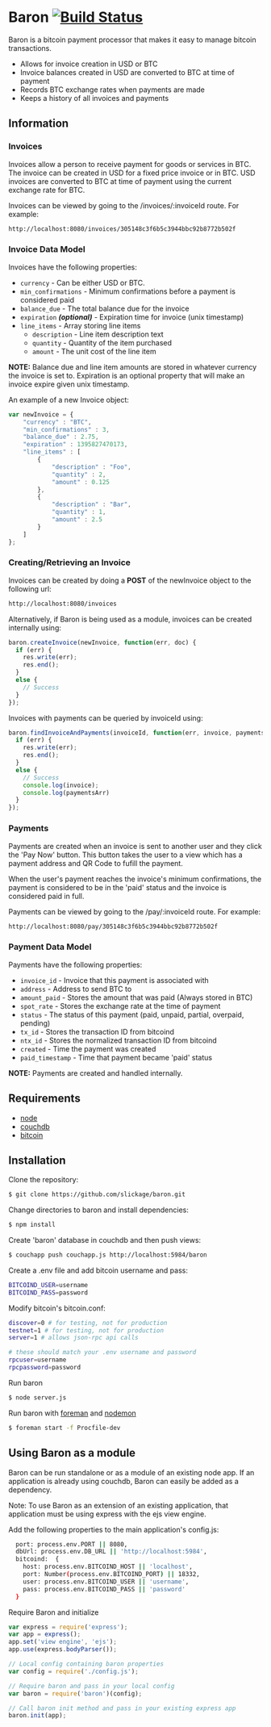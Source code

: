 # Baron [![Build Status](https://travis-ci.org/slickage/baron.svg)](https://travis-ci.org/slickage/baron)

Baron is a bitcoin payment processor that makes it easy to manage bitcoin transactions. 

* Allows for invoice creation in USD or BTC
* Invoice balances created in USD are converted to BTC at time of payment
* Records BTC exchange rates when payments are made
* Keeps a history of all invoices and payments

## Information

### Invoices

Invoices allow a person to receive payment for goods or services in BTC. The invoice can be created in USD for a fixed price invoice or in BTC. USD invoices are converted to BTC at time of payment using the current exchange rate for BTC. 

Invoices can be viewed by going to the /invoices/:invoiceId route. For example:
```sh
http://localhost:8080/invoices/305148c3f6b5c3944bbc92b8772b502f
```

### Invoice Data Model

Invoices have the following properties:
* ```currency``` - Can be either USD or BTC.
* ```min_confirmations``` - Minimum confirmations before a payment is considered paid
* ```balance_due``` - The total balance due for the invoice
* ```expiration``` ***(optional)*** - Expiration time for invoice (unix timestamp)
* ```line_items``` - Array storing line items
  * ```description``` - Line item description text
  * ```quantity``` - Quantity of the item purchased
  * ```amount``` - The unit cost of the line item

**NOTE:** Balance due and line item amounts are stored in whatever currency the invoice is set to. Expiration is an optional property that will make an invoice expire given unix timestamp.

An example of a new Invoice object:
```js
var newInvoice = {
    "currency" : "BTC",
    "min_confirmations" : 3,
    "balance_due" : 2.75,
    "expiration" : 1395827470173,
    "line_items" : [
        {
            "description" : "Foo",
            "quantity" : 2,
            "amount" : 0.125
        }, 
        {
            "description" : "Bar",
            "quantity" : 1,
            "amount" : 2.5
        }
    ]
};
```
### Creating/Retrieving an Invoice

Invoices can be created by doing a **POST** of the newInvoice object to the following url:
```sh
http://localhost:8080/invoices
```

Alternatively, if Baron is being used as a module, invoices can be created internally using:

```js
baron.createInvoice(newInvoice, function(err, doc) {
  if (err) {
    res.write(err);
    res.end();
  }
  else {
    // Success
  }
});
```

Invoices with payments can be queried by invoiceId using:
```js
baron.findInvoiceAndPayments(invoiceId, function(err, invoice, paymentsArr) {
  if (err) {
    res.write(err);
    res.end();
  }
  else {
    // Success
    console.log(invoice);
    console.log(paymentsArr)
  }
});
```

### Payments

Payments are created when an invoice is sent to another user and they click the 'Pay Now' button. This button takes the user to a view which has a payment address and QR Code to fufill the payment.

When the user's payment reaches the invoice's minimum confirmations, the payment is considered to be in the 'paid' status and the invoice is considered paid in full.

Payments can be viewed by going to the /pay/:invoiceId route. For example:
```sh
http://localhost:8080/pay/305148c3f6b5c3944bbc92b8772b502f
```

### Payment Data Model

Payments have the following properties:
* ```invoice_id``` - Invoice that this payment is associated with
* ```address``` - Address to send BTC to
* ```amount_paid``` - Stores the amount that was paid (Always stored in BTC)
* ```spot_rate``` - Stores the exchange rate at the time of payment
* ```status``` - The status of this payment (paid, unpaid, partial, overpaid, pending)
* ```tx_id``` - Stores the transaction ID from bitcoind
* ```ntx_id``` - Stores the normalized transaction ID from bitcoind
* ```created``` - Time the payment was created
* ```paid_timestamp``` - Time that payment became 'paid' status

**NOTE:** Payments are created and handled internally.

## Requirements

* [node](http://nodejs.org)
* [couchdb](http://wiki.apache.org/couchdb/Installation)
* [bitcoin](https://bitcoin.org/en/download)

## Installation

Clone the repository:
```sh
$ git clone https://github.com/slickage/baron.git
```

Change directories to baron and install dependencies:
```sh
$ npm install
```

Create 'baron' database in couchdb and then push views:
```sh
$ couchapp push couchapp.js http://localhost:5984/baron
```

Create a .env file and add bitcoin username and pass:
```sh
BITCOIND_USER=username
BITCOIND_PASS=password
```

Modify bitcoin's bitcoin.conf:
```sh
discover=0 # for testing, not for production
testnet=1 # for testing, not for production
server=1 # allows json-rpc api calls

# these should match your .env username and password
rpcuser=username
rpcpassword=password
```

Run baron
```sh
$ node server.js
```

Run baron with [foreman](https://github.com/ddollar/foreman) and [nodemon](https://github.com/remy/nodemon)
```sh
$ foreman start -f Procfile-dev
```

## Using Baron as a module

Baron can be run standalone or as a module of an existing node app. If an application is already using couchdb, Baron can easily be added as a dependency. 

Note: To use Baron as an extension of an existing application, that application must be using express with the ejs view engine.

Add the following properties to the main application's config.js:
```sh
  port: process.env.PORT || 8080,
  dbUrl: process.env.DB_URL || 'http://localhost:5984',
  bitcoind:  {
    host: process.env.BITCOIND_HOST || 'localhost',
    port: Number(process.env.BITCOIND_PORT) || 18332,
    user: process.env.BITCOIND_USER || 'username',
    pass: process.env.BITCOIND_PASS || 'password'
  }
```

Require Baron and initialize
```js
var express = require('express');
var app = express();
app.set('view engine', 'ejs');
app.use(express.bodyParser());

// Local config containing baron properties
var config = require('./config.js');

// Require baron and pass in your local config
var baron = require('baron')(config);

// Call baron init method and pass in your existing express app
baron.init(app);
```
